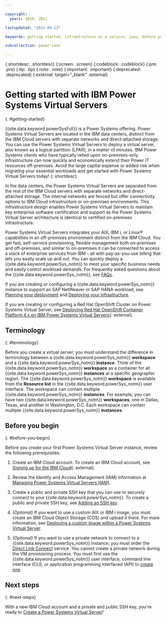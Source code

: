 ```yaml
---

copyright:
  years: 2019, 2021

lastupdated: "2022-09-13"

keywords: getting started, infrastructure as a service, iaas, before you begin, terminology, video, how-to

subcollection: power-iaas

---
```


{:shortdesc: .shortdesc}
{:screen: .screen}
{:codeblock: .codeblock}
{:pre: .pre}
{:tip: .tip}
{:note: .note}
{:important: .important}
{:deprecated: .deprecated}
{:external: target="_blank" .external}

# Getting started with IBM Power Systems Virtual Servers
{: #getting-started}

{{site.data.keyword.powerSysFull}} is a Power Systems offering. Power Systems Virtual Servers are located in the IBM data centers, distinct from the IBM Cloud servers with separate networks and direct-attached storage. You can use the Power Systems Virtual Servers to deploy a virtual server, also known as a logical partition (LPAR), in a matter of minutes. IBM Power Systems clients who have typically relied upon on-premises-only infrastructure can now quickly and economically extend their Power IT resources off-premises. Avoid the large capital expense or added risk when migrating your essential workloads and get started with Power Systems Virtual Servers today!
{: shortdesc}

In the data centers, the Power Systems Virtual Servers are separated from the rest of the IBM Cloud servers with separate networks and direct-attached storage. The internal networks are fenced but offer connectivity options to IBM Cloud infrastructure or on-premises environments. This infrastructure design enables Power Systems Virtual Servers to maintain key enterprise software certification and support as the Power Systems Virtual Server architecture is identical to certified on-premises infrastructure.

Power Systems Virtual Servers integrates your AIX, IBM i, or Linux&reg; capabilities in an off-premises environment distinct from the IBM Cloud. You get fast, self-service provisioning, flexible management both on-premises and off-premises, and similar to on-premises it can be connected to access a stack of enterprise services from IBM – all with pay-as-you-use billing that lets you easily scale up and out. You can quickly deploy a {{site.data.keyword.powerSys_notm}} to meet your specific business needs and easily control workload demands. For frequently asked questions about the {{site.data.keyword.powerSys_notm}}, see [FAQs](/docs/power-iaas?topic=power-iaas-power-iaas-faqs).

If you are creating or configuring a {{site.data.keyword.powerSys_notm}} instance to support an SAP NetWeaver or SAP HANA workload, see [Planning your deployment](/docs/sap?topic=sap-power-vs-planning-items) and [Deploying your infrastructure](https://cloud.ibm.com/docs/sap?topic=sap-power-vs-set-up-infrastructure).

If you are creating or configuring a Red Hat OpenShift Cluster on Power Systems Virtual Server, see [Deploying Red Hat OpenShift Container Platform 4.x on IBM Power Systems Virtual Servers](https://developer.ibm.com/components/ibm-power/series/deploy-ocp-cloud-paks-power-virtual-server/){: external}.

## Terminology
{: #terminology}

Before you create a virtual server, you must understand the difference in terminology between a {{site.data.keyword.powerSys_notm}} **workspace** and a {{site.data.keyword.powerSys_notm}} **instance**. Think of the {{site.data.keyword.powerSys_notm}} **workspace** as a container for all {{site.data.keyword.powerSys_notm}} **instances** at a specific geographic region. The {{site.data.keyword.powerSys_notm}} **workspace** is available from the **Resource list** in the {{site.data.keyword.powerSys_notm}} user interface. The workspace can contain multiple {{site.data.keyword.powerSys_notm}} **instances**. For example, you can have two {{site.data.keyword.powerSys_notm}} **workspaces**, one in Dallas, Texas, and another in Washington, D.C. Each workspace can contain multiple {{site.data.keyword.powerSys_notm}} **instances**.

## Before you begin
{: #before-you-begin}

Before you create your first Power Systems Virtual Server instance, review the following prerequisites:

1. Create an IBM Cloud account. To create an IBM Cloud account, see [Signing up for the IBM Cloud](https://cloud.ibm.com/registration){: external}.

2. Review the Identity and Access Management (IAM) information at [Managing Power Systems Virtual Servers (IAM)](/docs/power-iaas?topic=power-iaas-managing-resources-and-users).

3. Create a public and private SSH key that you can use to securely connect to your {{site.data.keyword.powerSys_notm}}. To create a public and private SSH key, see [Adding an SSH key](/docs/ssh-keys?topic=ssh-keys-adding-an-ssh-key).

4. *(Optional)* If you want to use a custom AIX or IBM i image, you must create an IBM Cloud Object Storage (COS) and upload it there. For more information, see [Deploying a custom image within a Power Systems Virtual Server](/docs/power-iaas?topic=power-iaas-deploy-custom-image).

5. *(Optional)* If you want to use a private network to connect to a {{site.data.keyword.powerSys_notm}} instance, you must order the [Direct Link Connect](/docs/power-iaas?topic=power-iaas-ordering-direct-link-connect#steps-to-order-direct-link-connect) service. You cannot create a private network during the VM provisioning process. You must first use the {{site.data.keyword.powerSys_notm}} user interface, command line interface (CLI), or application programming interfaced (API) to [create one](/docs/power-iaas?topic=power-iaas-configuring-subnet).

## Next steps
{: #next-steps}

With a new IBM Cloud account and a private and public SSH key, you're ready to [Create a Power Systems Virtual Server](/docs/power-iaas?topic=power-iaas-creating-power-virtual-server#creating-power-virtual-server)!
